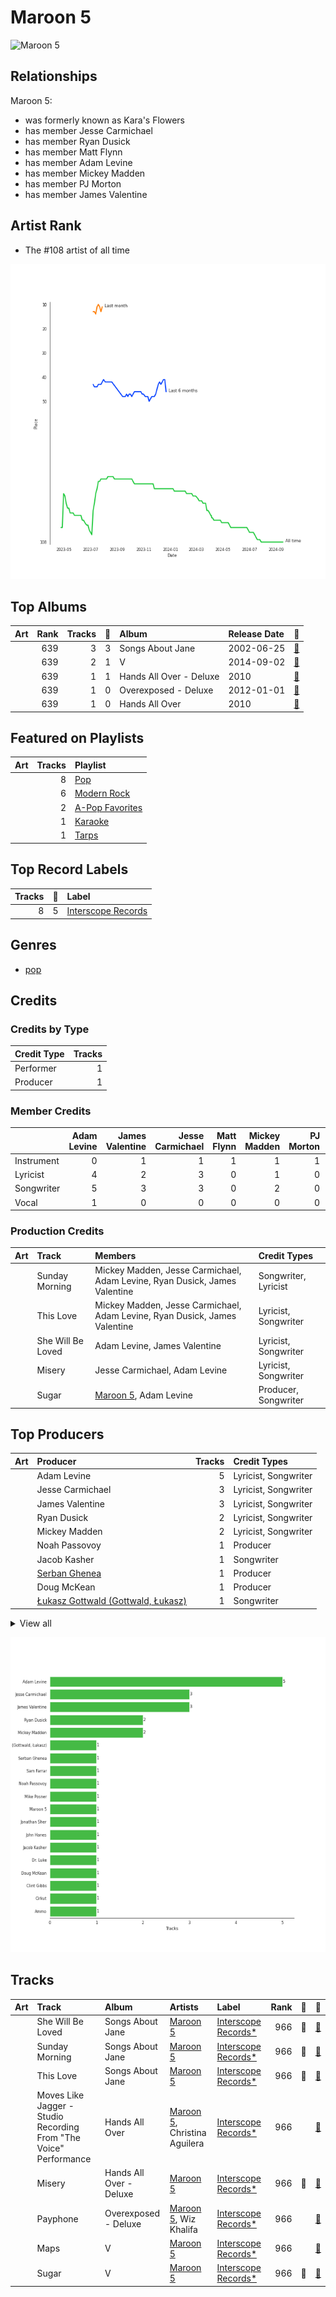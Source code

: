 
# Maroon 5


<img src="https://i.scdn.co/image/ab6761610000e5ebf8349dfb619a7f842242de77" alt="Maroon 5" width="100" />

## Relationships

Maroon 5:
- was formerly known as Kara's Flowers
- has member Jesse Carmichael
- has member Ryan Dusick
- has member Matt Flynn
- has member Adam Levine
- has member Mickey Madden
- has member PJ Morton
- has member James Valentine

## Artist Rank
- The #108 artist of all time

![Rank of Maroon 5 over time](../../images/artists/maroon_5/rank_time_series.png)
## Top Albums



| Art | Rank | Tracks | 💚 | Album | Release Date | 🔗 |
|:---|---:|---:|---:|:---|:---|:---|
| <img src="https://i.scdn.co/image/ab67616d0000b27317b3850d758fff5a2301e537" alt="" width="50" /> | 639 | 3 | 3 | Songs About Jane | 2002-06-25 | [🔗](https://open.spotify.com/album/1Rv9WRKyYhFaGbuYDaQunN) |
| <img src="https://i.scdn.co/image/ab67616d0000b273442b53773d50e1b5369bb16c" alt="" width="50" /> | 639 | 2 | 1 | V | 2014-09-02 | [🔗](https://open.spotify.com/album/2Auw0pTT6EcQdvHNimhLQI) |
| <img src="https://i.scdn.co/image/ab67616d0000b27386498c6e8ee965fa665a9c3d" alt="" width="50" /> | 639 | 1 | 1 | Hands All Over - Deluxe | 2010 | [🔗](https://open.spotify.com/album/2H4DCvJiZknLngsD2Yqf6k) |
| <img src="https://i.scdn.co/image/ab67616d0000b273ce7d499847da02a9cbd1c084" alt="" width="50" /> | 639 | 1 | 0 | Overexposed - Deluxe | 2012-01-01 | [🔗](https://open.spotify.com/album/2pjfMmH52fryXVQuWTWOgP) |
| <img src="https://i.scdn.co/image/ab67616d0000b273ce70cb2d7063cf869f9f1239" alt="" width="50" /> | 639 | 1 | 0 | Hands All Over | 2010 | [🔗](https://open.spotify.com/album/7strNUlU6xZqlVWBNUdOYv) |

## Featured on Playlists
| Art | Tracks | Playlist |
|:---|---:|:---|
| <img src="https://mosaic.scdn.co/640/ab67616d00001e0241aa6776dc15fbd71a2b4557ab67616d00001e029b9a3105ad4ffb91ad2e2798ab67616d00001e029dbb37516ff4b03244808e45ab67616d00001e02d6ec808748fa5b0c2d3a6618" alt="" width="50" /> | 8 | [Pop](../../playlists/pop/overview.md) |
| <img src="https://mosaic.scdn.co/640/ab67616d00001e025675e83f707f1d7271e5cf8aab67616d00001e02609c89ad17eb28c2013c56c6ab67616d00001e027948eec521c67e76cafe30a0ab67616d00001e02c985bcc18dd81da80839e5a9" alt="" width="50" /> | 6 | [Modern Rock](../../playlists/modern_rock/overview.md) |
| <img src="https://mosaic.scdn.co/640/ab67616d00001e02022b4010e20659300f42c375ab67616d00001e02527d94ecf554774fc313bf48ab67616d00001e02c8b444df094279e70d0ed856ab67616d00001e02d0ec2db731952a7efabc6397" alt="" width="50" /> | 2 | [A-Pop Favorites](../../playlists/a-pop_favorites/overview.md) |
| <img src="https://mosaic.scdn.co/640/ab67616d00001e022160c02bc56f192df0f4986bab67616d00001e027cdb143bd2e9906d39c5eb04ab67616d00001e02dc30583ba717007b00cceb25ab67616d00001e02df55e326ed144ab4f5cecf95" alt="" width="50" /> | 1 | [Karaoke](../../playlists/karaoke/overview.md) |
| <img src="https://mosaic.scdn.co/640/ab67616d00001e0203668e3f13559554eca8ccc6ab67616d00001e020eb56329734f9400c1639359ab67616d00001e0214ed51ab46ef0765182bb8a0ab67616d00001e02987a1825341694ec9bc62457" alt="" width="50" /> | 1 | [Tarps](../../playlists/tarps/overview.md) |

## Top Record Labels

| Tracks | 💚 | Label |
|---:|---:|:---|
| 8 | 5 | [Interscope Records](../../labels/interscope_records/overview.md) |

## Genres

- [pop](../../genres/pop/overview.md)

## Credits

### Credits by Type

| Credit Type | Tracks |
|:---|---:|
| Performer | 1 |
| Producer | 1 |

### Member Credits

| | Adam Levine | James Valentine | Jesse Carmichael | Matt Flynn | Mickey Madden | PJ Morton | Ryan Dusick |
|:---|---:|---:|---:|---:|---:|---:|---:|
| Instrument | 0 | 1 | 1 | 1 | 1 | 1 | 0 |
| Lyricist | 4 | 2 | 3 | 0 | 1 | 0 | 1 |
| Songwriter | 5 | 3 | 3 | 0 | 2 | 0 | 2 |
| Vocal | 1 | 0 | 0 | 0 | 0 | 0 | 0 |
### Production Credits

| Art | Track | Members | Credit Types |
|:---|:---|:---|:---|
| <img src="https://i.scdn.co/image/ab67616d0000b27317b3850d758fff5a2301e537" alt="" width="50" /> | Sunday Morning | Mickey Madden, Jesse Carmichael, Adam Levine, Ryan Dusick, James Valentine | Songwriter, Lyricist |
| <img src="https://i.scdn.co/image/ab67616d0000b27317b3850d758fff5a2301e537" alt="" width="50" /> | This Love | Mickey Madden, Jesse Carmichael, Adam Levine, Ryan Dusick, James Valentine | Lyricist, Songwriter |
| <img src="https://i.scdn.co/image/ab67616d0000b27317b3850d758fff5a2301e537" alt="" width="50" /> | She Will Be Loved | Adam Levine, James Valentine | Lyricist, Songwriter |
| <img src="https://i.scdn.co/image/ab67616d0000b27386498c6e8ee965fa665a9c3d" alt="" width="50" /> | Misery | Jesse Carmichael, Adam Levine | Lyricist, Songwriter |
| <img src="https://i.scdn.co/image/ab67616d0000b273442b53773d50e1b5369bb16c" alt="" width="50" /> | Sugar | [Maroon 5](.), Adam Levine | Producer, Songwriter |

## Top Producers

| Art | Producer | Tracks | Credit Types |
|:---|:---|---:|:---|
| | Adam Levine | 5 | Lyricist, Songwriter |
| | Jesse Carmichael | 3 | Lyricist, Songwriter |
| | James Valentine | 3 | Lyricist, Songwriter |
| | Ryan Dusick | 2 | Lyricist, Songwriter |
| | Mickey Madden | 2 | Lyricist, Songwriter |
| | Noah Passovoy | 1 | Producer |
| | Jacob Kasher | 1 | Songwriter |
| | [Serban Ghenea](../../producers/serban_ghenea/overview.md) | 1 | Producer |
| | Doug McKean | 1 | Producer |
| | [Łukasz Gottwald (Gottwald, Łukasz)](../../producers/łukasz_gottwald_(gottwald,_łukasz)/overview.md) | 1 | Songwriter |


<details>
<summary>View all</summary>

| Art | Producer | Tracks | Credit Types |
|:---|:---|---:|:---|
| <img src="https://i.scdn.co/image/ab6761610000e5ebf8349dfb619a7f842242de77" alt="" width="50" /> | [Maroon 5](overview.md) | 1 | Producer |
| | [Cirkut](../../producers/cirkut/overview.md) | 1 | Producer, Songwriter |
| | Ammo | 1 | Producer, Songwriter |
| | [John Hanes](../../producers/john_hanes/overview.md) | 1 | Producer |
| | Mike Posner | 1 | Songwriter |
| | Clint Gibbs | 1 | Producer |
| | Dr. Luke | 1 | Producer |
| | Jonathan Sher | 1 | Producer |
| | Sam Farrar | 1 | Lyricist, Songwriter |

</details>


![Bar chart of top 19 producers](../../images/artists/maroon_5/producers.png)
## Tracks

| Art | Track | Album | Artists | Label | Rank | 💚 | 🔗 |
|:---|:---|:---|:---|:---|---:|:---|:---|
| <img src="https://i.scdn.co/image/ab67616d0000b27317b3850d758fff5a2301e537" alt="" width="50" /> | She Will Be Loved | Songs About Jane | [Maroon 5](overview.md) | [Interscope Records*](../../labels/interscope_records) | 966 | 💚 | [🔗](https://open.spotify.com/track/7sapKrjDij2fpDVj0GxP66) |
| <img src="https://i.scdn.co/image/ab67616d0000b27317b3850d758fff5a2301e537" alt="" width="50" /> | Sunday Morning | Songs About Jane | [Maroon 5](overview.md) | [Interscope Records*](../../labels/interscope_records) | 966 | 💚 | [🔗](https://open.spotify.com/track/1YI0uK36eupTmw9F8kHysr) |
| <img src="https://i.scdn.co/image/ab67616d0000b27317b3850d758fff5a2301e537" alt="" width="50" /> | This Love | Songs About Jane | [Maroon 5](overview.md) | [Interscope Records*](../../labels/interscope_records) | 966 | 💚 | [🔗](https://open.spotify.com/track/6YgV0EF8xJMZz0Zm6BTaT4) |
| <img src="https://i.scdn.co/image/ab67616d0000b273ce70cb2d7063cf869f9f1239" alt="" width="50" /> | Moves Like Jagger - Studio Recording From "The Voice" Performance | Hands All Over | [Maroon 5](overview.md), Christina Aguilera | [Interscope Records*](../../labels/interscope_records) | 966 | | [🔗](https://open.spotify.com/track/7LcfRTgAVTs5pQGEQgUEzN) |
| <img src="https://i.scdn.co/image/ab67616d0000b27386498c6e8ee965fa665a9c3d" alt="" width="50" /> | Misery | Hands All Over - Deluxe | [Maroon 5](overview.md) | [Interscope Records*](../../labels/interscope_records) | 966 | 💚 | [🔗](https://open.spotify.com/track/6KBYk8OFtod7brGuZ3Y67q) |
| <img src="https://i.scdn.co/image/ab67616d0000b273ce7d499847da02a9cbd1c084" alt="" width="50" /> | Payphone | Overexposed - Deluxe | [Maroon 5](overview.md), Wiz Khalifa | [Interscope Records*](../../labels/interscope_records) | 966 | | [🔗](https://open.spotify.com/track/4P0osvTXoSYZZC2n8IFH3c) |
| <img src="https://i.scdn.co/image/ab67616d0000b273442b53773d50e1b5369bb16c" alt="" width="50" /> | Maps | V | [Maroon 5](overview.md) | [Interscope Records*](../../labels/interscope_records) | 966 | | [🔗](https://open.spotify.com/track/4gbVRS8gloEluzf0GzDOFc) |
| <img src="https://i.scdn.co/image/ab67616d0000b273442b53773d50e1b5369bb16c" alt="" width="50" /> | Sugar | V | [Maroon 5](overview.md) | [Interscope Records*](../../labels/interscope_records) | 966 | 💚 | [🔗](https://open.spotify.com/track/2iuZJX9X9P0GKaE93xcPjk) |
